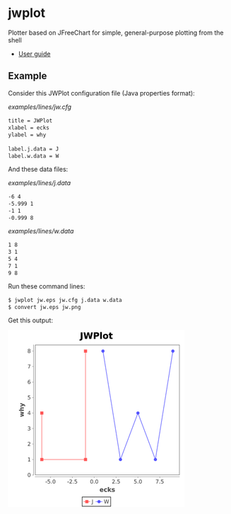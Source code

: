 # jwplot

Plotter based on JFreeChart for simple, general-purpose plotting from
the shell

* [User guide](https://jmjwozniak.github.io/jwplot)







## Example

Consider this JWPlot configuration file (Java properties format):

*examples/lines/jw.cfg*
```
title = JWPlot
xlabel = ecks
ylabel = why

label.j.data = J
label.w.data = W
```

And these data files:

*examples/lines/j.data*
```
-6 4
-5.999 1
-1 1
-0.999 8
```

*examples/lines/w.data*
```
1 8
3 1
5 4
7 1
9 8
```

Run these command lines:

```
$ jwplot jw.eps jw.cfg j.data w.data
$ convert jw.eps jw.png
```

Get this output:

![jw.png](examples/lines/jw.png)

